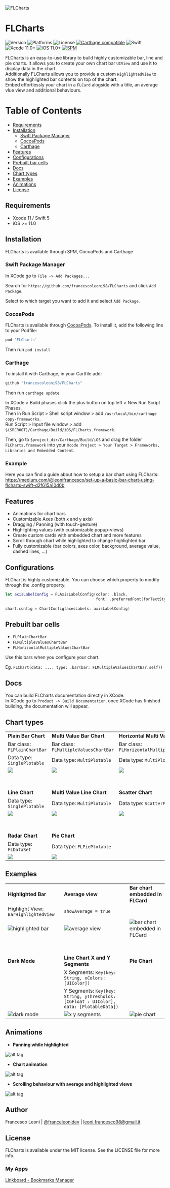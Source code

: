 ![FLCharts](https://raw.githubusercontent.com/francescoleoni98/FLCharts/main/Screenshots/FLCharts_icon.png)

# FLCharts

![Version](https://img.shields.io/cocoapods/v/FLCharts.svg?style=flat) ![Platforms](https://img.shields.io/cocoapods/p/FLCharts.svg?style=flat) ![License](https://img.shields.io/cocoapods/l/FLCharts.svg?style=flat) [![Carthage compatible](https://img.shields.io/badge/Carthage-compatible-4BC51D.svg?style=flat)](https://github.com/Carthage/Carthage) ![Swift](https://img.shields.io/badge/swift-5.0-brightgreen.svg) ![Xcode 11.0+](https://img.shields.io/badge/Xcode-11.0%2B-blue.svg) ![iOS 11.0+](https://img.shields.io/badge/iOS-11.0%2B-blue.svg) [![SPM](https://img.shields.io/badge/Swift%20Package%20Manager-compatible-brightgreen.svg)](https://github.com/apple/swift-package-manager)

FLCharts is an easy-to-use library to build highly customizable bar, line and pie charts. It allows you to create your own chart bar `UIView` and use it to display data in the chart.
<br>
Additionally FLCharts allows you to provide a custom `HighlightedView` to show the highlighted bar contents on top of the chart.
<br>
Embed effortlessly your chart in a `FLCard` alogside with a title, an average vlue view and additional behaviours.


# Table of Contents
* [Requirements](#requirements)
* [Installation](#installation)
  * [Swift Package Manager](#SPM)
  * [CocoaPods](#cocoapods)
  * [Carthage](#carthage)
* [Features](#features)
* [Configurations](#configurations)
* [Prebuilt bar cells](#barcells)
* [Docs](#docs)
* [Chart types](#charttypes)
* [Examples](#examples)
* [Animations](#animations)
* [License](#license)


## Requirements <a name="requirements"></a>
* Xcode 11 / Swift 5
* iOS >= 11.0


## Installation <a name="installation"></a>

FLCharts is available through SPM, CocoaPods and Carthage

### Swift Package Manager <a name="SPM"></a>

In XCode go to `File -> Add Packages...`

Search for `https://github.com/francescoleoni98/FLCharts` and click `Add Package`.

Select to which target you want to add it and select `Add Package`.

### CocoaPods <a name="cocoapods"></a>
FLCharts is available through [CocoaPods](https://cocoapods.org). To install it, add the following line to your Podfile:

```ruby
pod 'FLCharts'
```
Then run `pod install`

### Carthage <a name="carthage"></a>
To install it with Carthage, in your Cartfile add:
```ruby
github "francescoleoni98/FLCharts"
```
Then run `carthage update`

In XCode > Build phases click the plus button on top left > New Run Script Phases. <br>
Then in Run Script > Shell script window > add `/usr/local/bin/carthage copy-frameworks`. <br>
Run Script > Input file window > add `$(SRCROOT)/Carthage/Build/iOS/FLCharts.framework`.

Then, go to `$project_dir/Carthage/Build/iOS` and drag the folder `FLCharts.framework` into your `Xcode Project > Your Target > Frameworks, Libraries and Embedded Content`.

### Example
Here you can find a guide about how to setup a bar chart using FLCharts: <br>
https://medium.com/@leonifrancesco/set-up-a-basic-bar-chart-using-flcharts-swift-d2f615a10d0b

## Features <a name="features"></a>

 - Animations for chart bars
 - Customizable Axes (both x and y axis)
 - Dragging / Panning (with touch-gesture)
 - Highlighting values (with customizable popup-views)
 - Create custom cards with embedded chart and more features
 - Scroll through chart while highlighted to change highlighted bar
 - Fully customizable (bar colors, axes color, background, average value, dashed lines, ...)

## Configurations <a name="configurations"></a>

FLChart is highly customizable. You can choose which property to modify through the .config property.

```swift
let axisLabelConfig = FLAxisLabelConfig(color: .black,
                                        font: .preferredFont(forTextStyle: .body))
                         
chart.config = ChartConfig(axesLabels: axisLabelConfig)
```

## Prebuilt bar cells <a name="barcells"></a>
- `FLPlainChartBar`
- `FLMultipleValuesChartBar`
- `FLHorizontalMultipleValuesChartBar`

Use this bars when you configure your chart.

Eg. `FLChart(data: ..., type: .bar(bar: FLMultipleValuesChartBar.self))`

## Docs <a name="docs"></a>

You can build FLCharts documentation directly in XCode.
</br>
In XCode go to `Product -> Build Documentation`, once XCode has finished building, the documentation will appear.

## Chart types <a name="charttypes"></a>

|  |  |  |
| ----------- | ----------- | ----------- |
| **Plain Bar Chart** | **Multi Value Bar Chart** | **Horizontal Multi Value Bar Chart** |
| Bar class: `FLPlainChartBar` | Bar class: `FLMultipleValuesChartBar` | Bar class: `FLHorizontalMultipleValuesChartBar` |  
| Data type: `SinglePlotable` | Data type: `MultiPlotable` | Data type: `MultiPlotable` |
| ![](https://github.com/francescoleoni98/FLCharts/blob/main/Screenshots/ChartTypes/IMG_1143.jpg?raw=true) | ![](https://github.com/francescoleoni98/FLCharts/blob/main/Screenshots/ChartTypes/IMG_1144.jpg?raw=true) | ![](https://github.com/francescoleoni98/FLCharts/blob/main/Screenshots/ChartTypes/IMG_1145.jpg?raw=true) |
| <img width=0 height=40 /> |  |  |
| **Line Chart** | **Multi Value Line Chart** | **Scatter Chart** |
| Data type: `SinglePlotable` | Data type: `MultiPlotable` | Data type: `ScatterPlotable` |
| ![](https://github.com/francescoleoni98/FLCharts/blob/main/Screenshots/ChartTypes/IMG_1148.jpg?raw=true) | ![](https://github.com/francescoleoni98/FLCharts/blob/main/Screenshots/ChartTypes/IMG_1146.jpg?raw=true) | ![](https://github.com/francescoleoni98/FLCharts/blob/main/Screenshots/ChartTypes/IMG_1149.jpg?raw=true) |
| <img width=0 height=40 /> |  |  |
| **Radar Chart** | **Pie Chart** |
| Data type: `FLDataSet` | Data type: `FLPiePlotable` |
| ![](https://github.com/francescoleoni98/FLCharts/blob/main/Screenshots/ChartTypes/IMG_1150.jpg?raw=true) | ![](https://github.com/francescoleoni98/FLCharts/blob/main/Screenshots/ChartTypes/IMG_1151.jpg?raw=true) |


## Examples <a name="examples"></a>

|  |  |  |
| ----------- | ----------- | ----------- |
| **Highlighted Bar** | **Average view** | **Bar chart embedded in FLCard** |
| Highlight View: `BarHighlightedView` | `showAverage = true` |  |
| ![highlighted bar](https://github.com/francescoleoni98/FLCharts/blob/main/Screenshots/highlightedview_chart.jpg) | ![average view](https://raw.githubusercontent.com/francescoleoni98/FLCharts/main/Screenshots/average_line.jpg) | ![bar chart embedded in FLCard](https://raw.githubusercontent.com/francescoleoni98/FLCharts/main/Screenshots/FLCard.jpg) |
| <img width=0 height=40 /> |  |  |
| **Dark Mode** | **Line Chart X and Y Segments** | **Pie Chart** |
|  | X Segments: `Key(key: String, xColors: [UIColor])` |  |
|  | Y Segments: `Key(key: String, yThresholds: [CGFloat : UIColor], data: [PlotableData])` |  |
| ![dark mode](https://raw.githubusercontent.com/francescoleoni98/FLCharts/main/Screenshots/dark_mode.jpg) | ![x y segments](https://raw.githubusercontent.com/francescoleoni98/FLCharts/main/Screenshots/x_y_segments_line_chart.jpg) | ![pie chart](https://raw.githubusercontent.com/francescoleoni98/FLCharts/main/Screenshots/pie_chart.png) |


## Animations <a name="animations"></a>

- **Panning while highlighted**

 ![alt tag](https://raw.githubusercontent.com/francescoleoni98/FLCharts/main/Screenshots/GIFs/highlighted_pan_animation.gif)

- **Chart animation**

 ![alt tag](https://raw.githubusercontent.com/francescoleoni98/FLCharts/main/Screenshots/GIFs/start_bars_animation.gif)

- **Scrolling behaviour with average and highlighted views**

 ![alt tag](https://raw.githubusercontent.com/francescoleoni98/FLCharts/main/Screenshots/GIFs/scrolling_behaviour.gif)


## Author

Francesco Leoni | [@franceleonidev](https://twitter.com/franceleonidev) | leoni.francesco98@gmail.it


## License <a name="license"></a>

FLCharts is available under the MIT license. See the LICENSE file for more info.

### My Apps
[Linkboard - Bookmarks Manager](https://apps.apple.com/app/linkboard-websites-manager/id1612805234)
